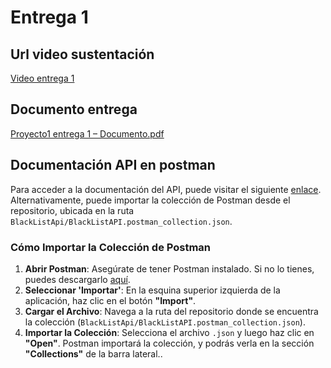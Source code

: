 # Entrega 1

## Url video sustentación 
[Video entrega 1](https://drive.google.com/file/d/1PJYusyVg5K_F8JA3tzmnX7fAuieUcd2j/view)
## Documento entrega
[Proyecto1 entrega 1 – Documento.pdf](https://github.com/user-attachments/files/17452299/Proyecto1.entrega.1.Documento.pdf)

## Documentación API en postman

Para acceder a la documentación del API, puede visitar el siguiente [enlace](https://www.postman.com/camilobg/blacklistapi/overview). Alternativamente, puede importar la colección de Postman desde el repositorio, ubicada en la ruta `BlackListApi/BlackListAPI.postman_collection.json`.

### Cómo Importar la Colección de Postman

1. **Abrir Postman**: Asegúrate de tener Postman instalado. Si no lo tienes, puedes descargarlo [aquí](https://www.postman.com/downloads/).
2. **Seleccionar 'Importar'**: En la esquina superior izquierda de la aplicación, haz clic en el botón **"Import"**.
3. **Cargar el Archivo**: Navega a la ruta del repositorio donde se encuentra la colección (`BlackListApi/BlackListAPI.postman_collection.json`).
4. **Importar la Colección**: Selecciona el archivo `.json` y luego haz clic en **"Open"**. Postman importará la colección, y podrás verla en la sección **"Collections"** de la barra lateral..
